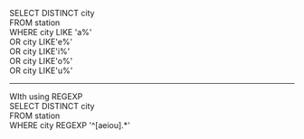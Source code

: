 SELECT DISTINCT city <br/>
FROM station <br/>
WHERE city LIKE 'a%' <br/>
OR city LIKE'e%' <br/>
OR city LIKE'i%' <br/>
OR city LIKE'o%' <br/>
OR city LIKE'u%' <br/>


---
 WIth using REGEXP <br/>
 SELECT DISTINCT city <br/>
FROM station <br/>
WHERE city REGEXP '^[aeiou].*'